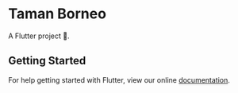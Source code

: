 # Taman Borneo 

A Flutter project 🎯.

## Getting Started

For help getting started with Flutter, view our online
[documentation](https://flutter.io/).
